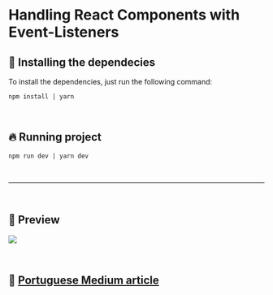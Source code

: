 # Handling React Components with Event-Listeners

## 🚀 Installing the dependecies

To install the dependencies, just run the following command:

```
npm install | yarn
```

<br>

## 🔥 Running project

```
npm run dev | yarn dev
```

<br>

---

<br>

## 💢 Preview

![](https://cdn-images-1.medium.com/max/800/1*k2KMgT1UY8h0OiCQDA1AeA.png)

<br>

## 📝 <a href="https://medium.com/@luang193/react-event-listeners-manipulando-componentes-a-partir-de-eventos-955fefaaabe7">Portuguese Medium article</a>
